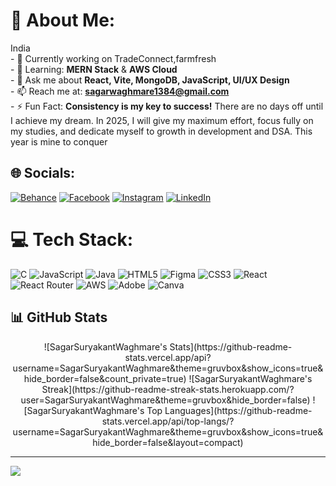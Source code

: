 # 💫 About Me:
India<br>- 🔭 Currently working on TradeConnect,farmfresh<br>- 🌱 Learning: **MERN Stack** & **AWS Cloud**<br>- 💬 Ask me about **React, Vite, MongoDB, JavaScript, UI/UX Design**<br>- 📫 Reach me at: **sagarwaghmare1384@gmail.com**<br>- ⚡ Fun Fact: **Consistency is my key to success!**
There are no days off until I achieve my dream. In 2025, I will give my maximum effort, focus fully on my studies, and dedicate myself to growth in development and DSA. This year is mine to conquer

## 🌐 Socials:
[![Behance](https://img.shields.io/badge/Behance-1769ff?logo=behance&logoColor=white)](https://behance.net/sagarwaghmare) [![Facebook](https://img.shields.io/badge/Facebook-%231877F2.svg?logo=Facebook&logoColor=white)](https://facebook.com/sagarwaghmare) [![Instagram](https://img.shields.io/badge/Instagram-%23E4405F.svg?logo=Instagram&logoColor=white)](https://instagram.com/@sagar_2004) [![LinkedIn](https://img.shields.io/badge/LinkedIn-%230077B5.svg?logo=linkedin&logoColor=white)](https://linkedin.com/in/sagar-waghmare-83b017266) 

# 💻 Tech Stack:
![C](https://img.shields.io/badge/c-%2300599C.svg?style=for-the-badge&logo=c&logoColor=white) ![JavaScript](https://img.shields.io/badge/javascript-%23323330.svg?style=for-the-badge&logo=javascript&logoColor=%23F7DF1E) ![Java](https://img.shields.io/badge/java-%23ED8B00.svg?style=for-the-badge&logo=openjdk&logoColor=white) ![HTML5](https://img.shields.io/badge/html5-%23E34F26.svg?style=for-the-badge&logo=html5&logoColor=white) ![Figma](https://img.shields.io/badge/figma-%23F24E1E.svg?style=for-the-badge&logo=figma&logoColor=white) ![CSS3](https://img.shields.io/badge/css3-%231572B6.svg?style=for-the-badge&logo=css3&logoColor=white) ![React](https://img.shields.io/badge/react-%2320232a.svg?style=for-the-badge&logo=react&logoColor=%2361DAFB) ![React Router](https://img.shields.io/badge/React_Router-CA4245?style=for-the-badge&logo=react-router&logoColor=white) ![AWS](https://img.shields.io/badge/AWS-%23FF9900.svg?style=for-the-badge&logo=amazon-aws&logoColor=white) ![Adobe](https://img.shields.io/badge/adobe-%23FF0000.svg?style=for-the-badge&logo=adobe&logoColor=white) ![Canva](https://img.shields.io/badge/Canva-%2300C4CC.svg?style=for-the-badge&logo=Canva&logoColor=white)
## 📊 GitHub Stats

<p align="center">
  ![SagarSuryakantWaghmare's Stats](https://github-readme-stats.vercel.app/api?username=SagarSuryakantWaghmare&theme=gruvbox&show_icons=true&hide_border=false&count_private=true)
  ![SagarSuryakantWaghmare's Streak](https://github-readme-streak-stats.herokuapp.com/?user=SagarSuryakantWaghmare&theme=gruvbox&hide_border=false)
  ![SagarSuryakantWaghmare's Top Languages](https://github-readme-stats.vercel.app/api/top-langs/?username=SagarSuryakantWaghmare&theme=gruvbox&show_icons=true&hide_border=false&layout=compact)
</p>

---
[![](https://visitcount.itsvg.in/api?id=sagarsuryakantwaghmare&icon=0&color=3)](https://visitcount.itsvg.in)

<!-- Proudly created with GPRM ( https://gprm.itsvg.in ) -->
